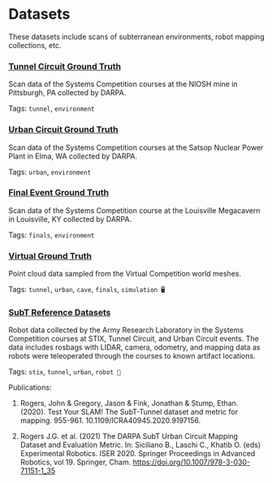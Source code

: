 # Datasets 

These datasets include scans of subterranean environments, robot mapping collections, etc.

### [Tunnel Circuit Ground Truth](https://github.com/subtchallenge/systems_tunnel_ground_truth)

Scan data of the Systems Competition courses at the NIOSH mine in Pittsburgh, PA collected by DARPA.

Tags: `tunnel`, `environment`

### [Urban Circuit Ground Truth](https://github.com/subtchallenge/systems_urban_ground_truth)

Scan data of the Systems Competition courses at the Satsop Nuclear Power Plant in Elma, WA collected by DARPA.

Tags: `urban`, `environment`

### [Final Event Ground Truth](https://github.com/subtchallenge/systems_finals_ground_truth)

Scan data of the Systems Competition course at the Louisville Megacavern in Louisville, KY collected by DARPA.

Tags: `finals`, `environment`

### [Virtual Ground Truth](https://github.com/subtchallenge/virtual_ground_truth)

Point cloud data sampled from the Virtual Competition world meshes.

Tags: `tunnel`, `urban`, `cave`, `finals`, `simulation 🖥️`

### [SubT Reference Datasets](https://github.com/subtchallenge/tunnel_urban_reference_datasets)

Robot data collected by the Army Research Laboratory in the Systems Competition courses at STIX, Tunnel Circuit, and Urban Circuit events. The data includes rosbags with LIDAR, camera, odometry, and mapping data as robots were teleoperated through the courses to known artifact locations.

Tags: `stix`, `tunnel`, `urban`, `robot 🤖`

Publications:

1. Rogers, John & Gregory, Jason & Fink, Jonathan & Stump, Ethan. (2020). Test Your SLAM! The SubT-Tunnel dataset and metric for mapping. 955-961. 10.1109/ICRA40945.2020.9197156. 

1. Rogers J.G. et al. (2021) The DARPA SubT Urban Circuit Mapping Dataset and Evaluation Metric. In: Siciliano B., Laschi C., Khatib O. (eds) Experimental Robotics. ISER 2020. Springer Proceedings in Advanced Robotics, vol 19. Springer, Cham. https://doi.org/10.1007/978-3-030-71151-1_35
